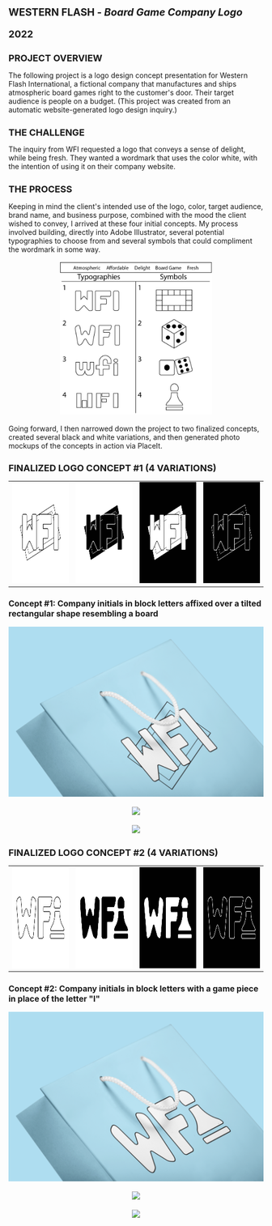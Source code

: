 <h1><p style="font-size: 20px">WESTERN FLASH - <i>Board Game Company Logo</i></p>
<p style="font-size: 19px">2022</p></h1>
<h2 style="font-size: 18px">PROJECT OVERVIEW</h2>
The following project is a logo design concept presentation for Western Flash International, a fictional company that manufactures and ships atmospheric board games right to the customer's door. Their target audience is people on a budget. (This project was created from an automatic website-generated logo design inquiry.)
<h2 style="font-size: 18px">THE CHALLENGE</h2>
The inquiry from WFI requested a logo that conveys a sense of delight, while being fresh. They wanted a wordmark that uses the color white, with the intention of using it on their company website.
<h2 style="font-size: 18px">THE PROCESS</h2>
Keeping in mind the client's intended use of the logo, color, target audience, brand name, and business purpose, combined with the mood the client wished to convey, I arrived at these four initial concepts. My process involved building, directly into Adobe Illustrator, several potential typographies to choose from and several symbols that could compliment the wordmark in some way.​​​​​​​
<br><br>
<div align="center"><img src="WFI-Logo-Chart.jpg" width="300" height="300"></div>
<br>
Going forward, I then narrowed down the project to two finalized concepts, created several black and white variations, and then generated photo mockups of the concepts in action via PlaceIt.
<h2 style="font-size: 18px">FINALIZED LOGO CONCEPT #1 (4 VARIATIONS)</h2>

<table align="center">
    <tr>
        <td><img src="WFI-Logo-Mockup-1.jpg" width="200" height="200"></td>
        <td><img src="WFI-Logo-Mockup-2.jpg" width="200" height="200"></td>
        <td><img src="WFI-Logo-Mockup-3.jpg" width="200" height="200"></td>
        <td><img src="WFI-Logo-Mockup-4.jpg" width="200" height="200"></td>
    </tr>
</table>

<h3 style="font-size: 16px">Concept #1: Company initials in block letters affixed over a tilted rectangular shape resembling a board</h3>
<div align="center"><img src="WFI-Photo-Mockup-1.png"></div>
<br>
<div align="center"><img src="WFI-Photo-Mockup-2.png"></div>
<br>
<div align="center"><img src="WFI-Photo-Mockup-3.png"></div>
<h2 style="font-size: 18px">FINALIZED LOGO CONCEPT #2 (4 VARIATIONS)</h2>

<table align="center">
    <tr>
        <td><img src="WFI-Logo-Mockup-5.jpg" width="200" height="200"></td>
        <td><img src="WFI-Logo-Mockup-6.jpg" width="200" height="200"></td>
        <td><img src="WFI-Logo-Mockup-7.jpg" width="200" height="200"></td>
        <td><img src="WFI-Logo-Mockup-8.jpg" width="200" height="200"></td>
    </tr>
</table>

<h3 style="font-size: 16px">Concept #2: Company initials in block letters with a game piece in place of the letter "I"</h3>
<div align="center"><img src="WFI-Photo-Mockup-4.png"></div>
<br>
<div align="center"><img src="WFI-Photo-Mockup-5.png"></div>
<br>
<div align="center"><img src="WFI-Photo-Mockup-6.png"></div>

